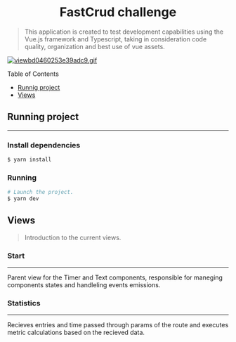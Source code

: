<h1 align="center">
  FastCrud   challenge
</h1>

> This application is created to test development capabilities using the Vue.js framework and Typescript, taking in consideration code quality, organization and best use of vue assets.

[![viewbd0460253e39adc9.gif](https://s7.gifyu.com/images/viewbd0460253e39adc9.gif)](https://gifyu.com/image/SLpAc)

Table of Contents
  * [Runnig project](#running-project)
  * [Views](#View)

## Running project

---

### Install dependencies

```sh
$ yarn install
```

### Running

```sh
# Launch the project.
$ yarn dev
```

## Views

> Introduction to the current views.

### Start

---

Parent view for the Timer and Text components, responsible for maneging components states and handleling events emissions.

### Statistics

---

Recieves entries and time passed through params of the route and executes metric calculations based on the recieved data.